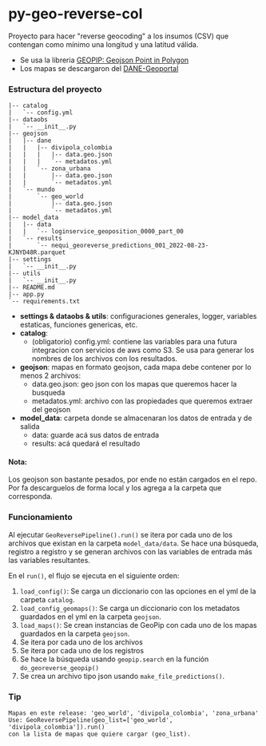 # py-geo-reverse-col
Proyecto para hacer "reverse geocoding" a los insumos (CSV) que contengan como mínimo una longitud y una latitud válida.

- Se usa la libreria [GEOPIP: Geojson Point in Polygon](https://github.com/tammoippen/geopip)
- Los mapas se descargaron del [DANE-Geoportal](https://geoportal.dane.gov.co/servicios/descarga-y-metadatos/visor-descarga-geovisores/)
### Estructura del proyecto
```.
|-- catalog
|   `-- config.yml
|-- dataobs
|   `-- __init__.py
|-- geojson
|   |-- dane
|   |   |-- divipola_colombia
|   |   |   |-- data.geo.json
|   |   |   `-- metadatos.yml
|   |   `-- zona_urbana
|   |       |-- data.geo.json
|   |       `-- metadatos.yml
|   `-- mundo
|       `-- geo_world
|           |-- data.geo.json
|           `-- metadatos.yml
|-- model_data
|   |-- data
|   |   `-- loginservice_geoposition_0000_part_00
|   `-- results
|       `-- nequi_georeverse_predictions_001_2022-08-23-KJNYD48R.parquet
|-- settings
|   `-- __init__.py
|-- utils
|   `-- __init__.py
|-- README.md
|-- app.py
`-- requirements.txt
```

- **settings & dataobs & utils**: configuraciones generales, logger, variables estaticas, funciones genericas, etc.
- **catalog**: 
  - (obligatorio) config.yml: contiene las variables para una futura integracion con servicios de aws como S3. Se usa para generar los nombres de los archivos con los resultados.
- **geojson**: mapas en formato geojson, cada mapa debe contener por lo menos 2 archivos:
  - data.geo.json: geo json con los mapas que queremos hacer la busqueda
  - metadatos.yml: archivo con las propiedades que queremos extraer del geojson
- **model_data**: carpeta donde se almacenaran los datos de entrada y de salida
  - data: guarde acá sus datos de entrada
  - results: acá quedará el resultado

#### Nota:

Los geojson son bastante pesados, por ende no están cargados en el repo. Por fa descarguelos de forma local y los agrega a la carpeta que corresponda.

### Funcionamiento

Al ejecutar ```GeoReversePipeline().run()``` se itera por cada uno de los archivos que existan en la carpeta ```model_data/data```. 
Se hace una búsqueda, registro a registro y se generan archivos con las variables de entrada más las variables resultantes.

En el ```run()```, el flujo se ejecuta en el siguiente orden:
1. ```load_config()```: Se carga un diccionario con las opciones en el yml de la carpeta ```catalog```.
2. ```load_config_geomaps()```: Se carga un diccionario con los metadatos guardados en el yml en la carpeta ```geojson```.
3. ```load_maps()```: Se crean instancias de GeoPip con cada uno de los mapas guardados en la carpeta ```geojson```.
4. Se itera por cada uno de los archivos
5. Se itera por cada uno de los registros
6. Se hace la búsqueda usando ```geopip.search``` en la función ```do_georeverse_geopip()```
7. Se crea un archivo tipo json usando ```make_file_predictions()```.

### Tip
```
Mapas en este release: 'geo_world', 'divipola_colombia', 'zona_urbana'
Use: GeoReversePipeline(geo_list=['geo_world', 'divipola_colombia']).run()
con la lista de mapas que quiere cargar (geo_list).
```